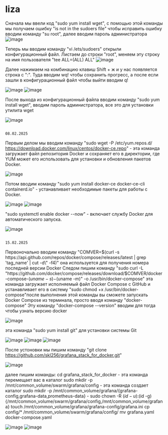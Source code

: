 # liza
Сначала мы ввели код "sudo yum install wget", с помощью этой команды мы получаем ошибку "is not in the sudoers file" чтобы исправить ошибку вводим команду "su root", далее вводим пароль администратора 
![image](https://github.com/user-attachments/assets/087ce2c4-157a-426f-a8fa-4819b58582c6)

Теперь мы вводим команду "vi /ets/sudoers" открыли конфигурационный файл. Листаем до строки "root", меняем эту строку на имя пользователя "tee ALL=(ALL)       ALL"
![image](https://github.com/user-attachments/assets/833dee0b-0bdd-4eb7-bc38-c3c973521fe1)

Далее нажимаем на комбинацию клавиш Shift + ж и у нас появляется строка с ":". Туда вводим wq! чтобы сохранить прогресс, а после если зашли в конфигурационный файл чтобы выйти вводим q!

![image](https://github.com/user-attachments/assets/a6cc1a3e-79da-443c-a38f-d90a67a7cfd7)
![image](https://github.com/user-attachments/assets/ce7bb00c-e2aa-4af0-9598-2b3e1c96cd9a)

После выхода из конфигурационный файла вводим команду "sudo yum install wget", вводим пароль администратора, все это для установки утилита wget

![image](https://github.com/user-attachments/assets/35498f5c-92e3-4a15-bb71-1196d9d05caa)


                                                                                                    08.02.2025
Первым делом мы вводим команду "sudo wget -P /etc/yum.repos.d/ https://download.docker.com/linux/centos/docker-ce.repo" - эта команда загружает файл репозитория Docker и сохраняет его в директории, где YUM может его использовать для установки и обновления пакетов Docker.

![image](https://github.com/user-attachments/assets/267e8c02-ff29-440b-8d80-8c490a9aa509)


Потом вводим команду "sudo yum install docker-ce docker-ce-cli containerd.io" - устанавливает необходимые пакеты для работы с Docker.

![image](https://github.com/user-attachments/assets/6cc081dd-0be2-4c39-8ece-2d9c1482f38a)
![image](https://github.com/user-attachments/assets/88d88688-1bc4-41dc-a94e-409d3f0762ab)

"sudo systemctl enable docker --now" - включает службу Docker для автоматического запуска. 

![image](https://github.com/user-attachments/assets/336c0a72-40df-4aaf-b3f0-be138cd7fb0b)



                                                                                              15.02.2025
Первоночально вводим команду "COMVER=$(curl -s https://api.github.com/repos/docker/compose/releases/latest | grep 'tag_name' | cut -d\" -f4)" она используется для получения номера последней версии Docker 
Следом пишим команду "sudo curl -L "https://github.com/docker/compose/releases/download/$COMVER/docker-compose-$(uname -s)-$(uname -m)" -o /usr/bin/docker-compose"  эта команда загружает исполняемый файл Docker Compose с GitHub и устанавливает его в систему
"sudo chmod +x /usr/bin/docker-compose"после выполнения этой команды вы сможете запускать Docker Compose из терминала, просто вводя команду "docker-compose"
Эту команду "docker-compose --version" вводим для тогда чтобы узнать версию docker

![image](https://github.com/user-attachments/assets/e1ff69db-fb72-4d93-88e0-234fc56b9395)

эта команда "sudo yum install git" для установки системы Git

![image](https://github.com/user-attachments/assets/3f057d30-f6f3-4e65-b420-f61fd52e6f9f)
![image](https://github.com/user-attachments/assets/0c2a759d-edb8-43ae-8b74-a43befe0320f)
![image](https://github.com/user-attachments/assets/f7bd0cb2-8b44-4e31-9aa7-dc6324721d09)


После устоновки мы пишим команду "git clone https://github.com/skl256/grafana_stack_for_docker.git"

![image](https://github.com/user-attachments/assets/3fb73322-dda5-4a23-aa09-dadd40df5310)


далее пишим команды:
cd grafana_stack_for_docker - эта команда перемещает вас в каталог
sudo mkdir -p /mnt/common_volume/swarm/grafana/config - эта команда создает каталог 
sudo mkdir -p /mnt/common_volume/grafana/{grafana-config,grafana-data,prometheus-data} - 
sudo chown -R $(id -u):$(id -g) {/mnt/common_volume/swarm/grafana/config,/mnt/common_volume/grafana}
touch /mnt/common_volume/grafana/grafana-config/grafana.ini
cp config/* /mnt/common_volume/swarm/grafana/config/
mv grafana.yaml docker-compose.yaml

![image](https://github.com/user-attachments/assets/5260a30e-5cbd-44f0-8102-ab682eca2e7c)
![image](https://github.com/user-attachments/assets/4449081b-6a3e-44d0-b97a-d7622e883d41)

